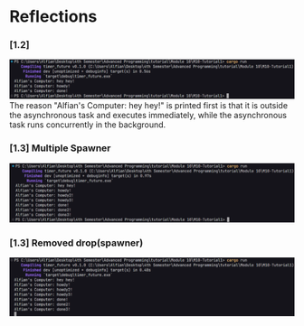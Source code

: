 # Reflections

### [1.2]
![1.2 image](assets/1.2.png)
The reason "Alfian's Computer: hey hey!" is printed first is that it is outside the asynchronous task and executes immediately, while the asynchronous task runs concurrently in the background.

### [1.3] Multiple Spawner
![multiple spawner output](<assets/1.3-multiple spawner.png>)

### [1.3] Removed drop(spawner)
![without drop output](<assets/1.3-removed drop.png>)